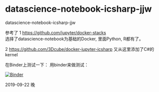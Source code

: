 # datascience-notebook-icsharp-jjw
datascience-notebook-icsharp-jjw


参考了
1 https://github.com/jupyter/docker-stacks   
选择了datascience-notebook为基础的Docker, 里面Python, R都有了。

2 https://github.com/3Dcube/docker-jupyter-icsharp 
又从这里添加了C#的kernel  


在Binder上测试一下：
用binder来做测试：

[![Binder](https://mybinder.org/badge_logo.svg)](https://mybinder.org/v2/gh/wangjun-sh/datascience-notebook-icsharp-jjw/master)


2019-09-22 晚
